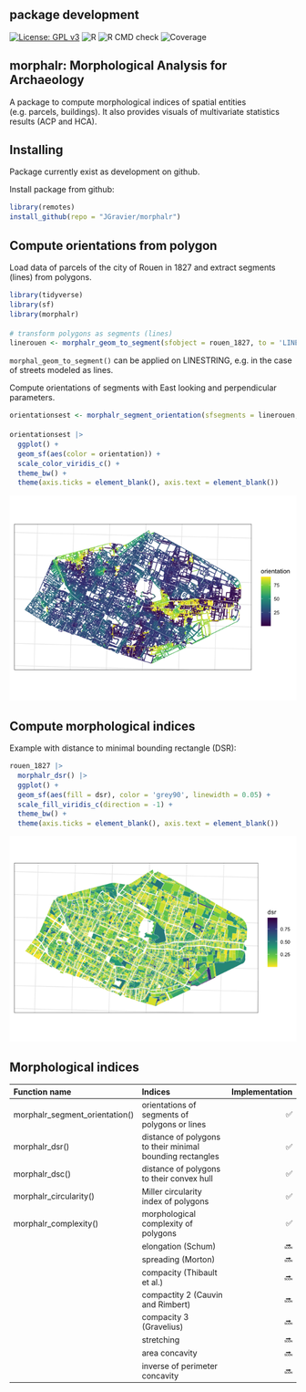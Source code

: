 
## package development

[![License: GPL
v3](https://img.shields.io/badge/License-GPLv3-blue.svg)](https://www.gnu.org/licenses/gpl-3.0)
![R](https://img.shields.io/badge/R-%3E%3D%202.10-blue) ![R CMD
check](https://img.shields.io/badge/R%20CMD%20check-passing-green)
![Coverage](https://img.shields.io/badge/coverage-30%25-red)

## morphalr: Morphological Analysis for Archaeology

A package to compute morphological indices of spatial entities
(e.g. parcels, buildings). It also provides visuals of multivariate
statistics results (ACP and HCA).

## Installing

Package currently exist as development on github.

Install package from github:

``` r
library(remotes)
install_github(repo = "JGravier/morphalr")
```

## Compute orientations from polygon

Load data of parcels of the city of Rouen in 1827 and extract segments
(lines) from polygons.

``` r
library(tidyverse)
library(sf)
library(morphalr)

# transform polygons as segments (lines)
linerouen <- morphalr_geom_to_segment(sfobject = rouen_1827, to = 'LINESTRING')
```

`morphal_geom_to_segment()` can be applied on LINESTRING, e.g. in the
case of streets modeled as lines.

Compute orientations of segments with East looking and perpendicular
parameters.

``` r
orientationsest <- morphalr_segment_orientation(sfsegments = linerouen, looking = 'E', perpendicular = TRUE)

orientationsest |>
  ggplot() +
  geom_sf(aes(color = orientation)) +
  scale_color_viridis_c() +
  theme_bw() +
  theme(axis.ticks = element_blank(), axis.text = element_blank())
```

![](README_files/figure-gfm/unnamed-chunk-3-1.png)<!-- -->

## Compute morphological indices

Example with distance to minimal bounding rectangle (DSR):

``` r
rouen_1827 |>
  morphalr_dsr() |>
  ggplot() +
  geom_sf(aes(fill = dsr), color = 'grey90', linewidth = 0.05) +
  scale_fill_viridis_c(direction = -1) +
  theme_bw() +
  theme(axis.ticks = element_blank(), axis.text = element_blank())
```

![](README_files/figure-gfm/unnamed-chunk-4-1.png)<!-- -->

## Morphological indices

| Function name                  | Indices                                                   |     Implementation |
|:-------------------------------|:----------------------------------------------------------|-------------------:|
| morphalr_segment_orientation() | orientations of segments of polygons or lines             | :white_check_mark: |
| morphalr_dsr()                 | distance of polygons to their minimal bounding rectangles | :white_check_mark: |
| morphalr_dsc()                 | distance of polygons to their convex hull                 | :white_check_mark: |
| morphalr_circularity()         | Miller circularity index of polygons                      | :white_check_mark: |
| morphalr_complexity()          | morphological complexity of polygons                      | :white_check_mark: |
|                                | elongation (Schum)                                        |             :soon: |
|                                | spreading (Morton)                                        |             :soon: |
|                                | compacity (Thibault et al.)                               |             :soon: |
|                                | compactity 2 (Cauvin and Rimbert)                         |             :soon: |
|                                | compacity 3 (Gravelius)                                   |             :soon: |
|                                | stretching                                                |             :soon: |
|                                | area concavity                                            |             :soon: |
|                                | inverse of perimeter concavity                            |             :soon: |
